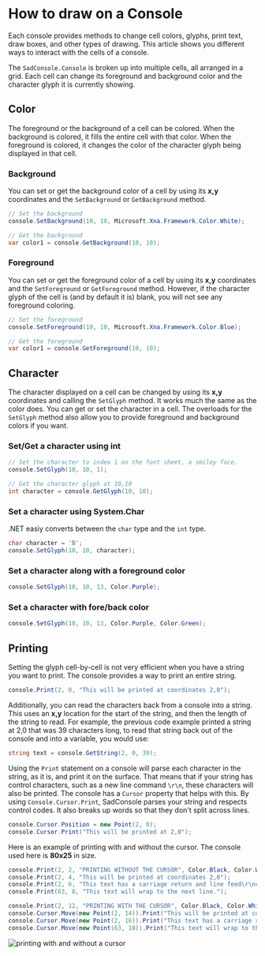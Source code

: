 # How to draw on a Console

Each console provides methods to change cell colors, glyphs, print text, draw boxes, and other types of drawing. This article shows you different ways to interact with the cells of a console.

The `SadConsole.Console` is broken up into multiple cells, all arranged in a grid. Each cell can change its foreground and background color and the character glyph it is currently showing.

## Color

The foreground or the background of a cell can be colored. When the background is colored, it fills the entire cell with that color. When the foreground is colored, it changes the color of the character glyph being displayed in that cell.

### Background

You can set or get the background color of a cell by using its **x,y** coordinates and the `SetBackground` or `GetBackground` method.

```csharp
// Set the background
console.SetBackground(10, 10, Microsoft.Xna.Framework.Color.White);

// Get the background
var color1 = console.GetBackground(10, 10);
```

### Foreground

You can set or get the foreground color of a cell by using its **x,y** coordinates and the `SetForeground` or `GetForeground` method. However, if the character glyph of the cell is (and by default it is) blank, you will not see any foreground coloring.

```csharp
// Set the foreground
console.SetForeground(10, 10, Microsoft.Xna.Framework.Color.Blue);

// Get the foreground
var color1 = console.GetForeground(10, 10);
```

## Character
The character displayed on a cell can be changed by using its **x,y** coordinates and calling the `SetGlyph` method. It works much the same as the color does. You can get or set the character in a cell. The overloads for the `SetGlyph` method also allow you to provide foreground and background colors if you want.

### Set/Get a character using int

```csharp
// Set the character to index 1 on the font sheet, a smiley face.
console.SetGlyph(10, 10, 1);

// Get the character glyph at 10,10
int character = console.GetGlyph(10, 10);
```

### Set a character using System.Char

.NET easiy converts between the `char` type and the `int` type. 

```csharp
char character = 'B';
console.SetGlyph(10, 10, character);
```

### Set a character along with a foreground color

```csharp
console.SetGlyph(10, 10, 13, Color.Purple);
```

### Set a character with fore/back color

```csharp
console.SetGlyph(10, 10, 13, Color.Purple, Color.Green);
```

## Printing
Setting the glyph cell-by-cell is not very efficient when you have a string you want to print. The console provides a way to print an entire string.

```csharp
console.Print(2, 0, "This will be printed at coordinates 2,0");
```

Additionally, you can read the characters back from a console into a string. This uses an **x,y** location for the start of the string, and then the length of the string to read. For example, the previous code example printed a string at 2,0 that was 39 characters long, to read that string back out of the console and into a variable, you would use:

```csharp
string text = console.GetString(2, 0, 39);
```

Using the `Print` statement on a console will parse each character in the string, as it is, and print it on the surface. That means that if your string has control characters, such as a new line command `\r\n`, these characters will also be printed. The console has a `Cursor` property that helps with this. By using `Console.Cursor.Print`, SadConsole parses your string and respects control codes. It also breaks up words so that they don't split across lines.

```csharp
console.Cursor.Position = new Point(2, 0);
console.Cursor.Print("This will be printed at 2,0");
```

Here is an example of printing with and without the cursor. The console used here is **80x25** in size.

```csharp
console.Print(2, 2, "PRINTING WITHOUT THE CURSOR", Color.Black, Color.White);
console.Print(2, 4, "This will be printed at coordinates 2,0");
console.Print(2, 6, "This text has a carriage return and line feed\r\ncharacter in it");
console.Print(63, 8, "This text will wrap to the next line.");

console.Print(2, 12, "PRINTING WITH THE CURSOR", Color.Black, Color.White);
console.Cursor.Move(new Point(2, 14)).Print("This will be printed at coordinates 2,14");
console.Cursor.Move(new Point(2, 16)).Print("This text has a carriage return and line feed\r\ncharacter in it");
console.Cursor.Move(new Point(63, 18)).Print("This text will wrap to the next line.");
```

![printing with and without a cursor](~/images/how-to-draw-on-a-console/with-or-without-cursor.png)
